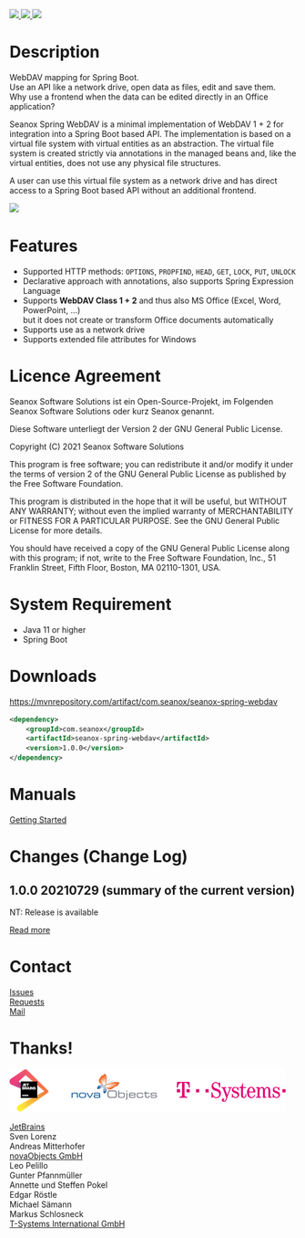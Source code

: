 <p>
  <a href="https://github.com/seanox/spring-webdav/pulls"
      title="Development is waiting for new issues / requests / ideas">
    <img src="https://img.shields.io/badge/development-passive-blue?style=for-the-badge">
  </a>
  <a href="https://github.com/seanox/spring-webdav/issues">
    <img src="https://img.shields.io/badge/maintenance-active-green?style=for-the-badge">
  </a>
  <a href="http://seanox.de/contact">
    <img src="https://img.shields.io/badge/support-active-green?style=for-the-badge">
  </a>
</p>


# Description
WebDAV mapping for Spring Boot.  
Use an API like a network drive, open data as files, edit and save them.  
Why use a frontend when the data can be edited directly in an Office application?

Seanox Spring WebDAV is a minimal implementation of WebDAV 1 + 2 for
integration into a Spring Boot based API. The implementation is based on a
virtual file system with virtual entities as an abstraction. The virtual file
system is created strictly via annotations in the managed beans and, like the
virtual entities, does not use any physical file structures.

A user can use this virtual file system as a network drive and has direct
access to a Spring Boot based API without an additional frontend.

<img src="https://github.com/seanox/spring-webdav/raw/main/manual/animation.gif"/>


# Features
- Supported HTTP methods: `OPTIONS`, `PROPFIND`, `HEAD`, `GET`, `LOCK`, `PUT`, `UNLOCK`
- Declarative approach with annotations, also supports Spring Expression Language  
- Supports __WebDAV Class 1 + 2__ and thus also MS Office (Excel, Word, PowerPoint, ...)  
  but it does not create or transform Office documents automatically
- Supports use as a network drive
- Supports extended file attributes for Windows


# Licence Agreement
Seanox Software Solutions ist ein Open-Source-Projekt, im Folgenden
Seanox Software Solutions oder kurz Seanox genannt.

Diese Software unterliegt der Version 2 der GNU General Public License.

Copyright (C) 2021 Seanox Software Solutions

This program is free software; you can redistribute it and/or modify it under
the terms of version 2 of the GNU General Public License as published by the
Free Software Foundation.

This program is distributed in the hope that it will be useful, but WITHOUT ANY
WARRANTY; without even the implied warranty of MERCHANTABILITY or FITNESS FOR A
PARTICULAR PURPOSE. See the GNU General Public License for more details.

You should have received a copy of the GNU General Public License along with
this program; if not, write to the Free Software Foundation, Inc., 51 Franklin
Street, Fifth Floor, Boston, MA 02110-1301, USA.


# System Requirement
- Java 11 or higher
- Spring Boot


# Downloads
https://mvnrepository.com/artifact/com.seanox/seanox-spring-webdav
```xml
<dependency>
    <groupId>com.seanox</groupId>
    <artifactId>seanox-spring-webdav</artifactId>
    <version>1.0.0</version>
</dependency>
```


# Manuals
[Getting Started](https://github.com/seanox/spring-webdav/blob/master/manual/getting-started.md)

# Changes (Change Log)
## 1.0.0 20210729 (summary of the current version)
NT: Release is available  

[Read more](https://raw.githubusercontent.com/seanox/spring-webdav/master/CHANGES)


# Contact
[Issues](https://github.com/seanox/spring-webdav/issues)  
[Requests](https://github.com/seanox/spring-webdav/pulls)  
[Mail](http://seanox.de/contact)


# Thanks!
<img src="https://raw.githubusercontent.com/seanox/seanox/master/sources/resources/images/thanks.png">

[JetBrains](https://www.jetbrains.com/?from=seanox)  
Sven Lorenz  
Andreas Mitterhofer  
[novaObjects GmbH](https://www.novaobjects.de)  
Leo Pelillo  
Gunter Pfannm&uuml;ller  
Annette und Steffen Pokel  
Edgar R&ouml;stle  
Michael S&auml;mann  
Markus Schlosneck  
[T-Systems International GmbH](https://www.t-systems.com)